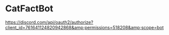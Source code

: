 # CatFactBot
https://discord.com/api/oauth2/authorize?client_id=761641124820942868&amp;permissions=518208&amp;scope=bot
